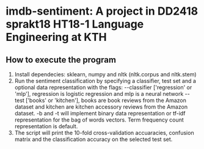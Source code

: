 # imdb-sentiment: A project in DD2418 sprakt18 HT18-1 Language Engineering at KTH
## How to execute the program
1. Install dependecies: sklearn, numpy and nltk (nltk.corpus and nltk.stem)
2. Run the sentiment classification by specifying a classifier, test set and a optional data representation with the flags:
  --classifier ['regression' or 'mlp'], regression is logistic regression and mlp is a neural network
  --test ['books' or 'kitchen'], books are book reviews from the Amazon dataset and kitchen are kitchen accessory reviews from the Amazon dataset.
  -b and -t will implement binary data representation or tf-idf representation for the bag of words vectors. Term frequency count representation is default.
3. The script will print the 10-fold cross-validation accuaracies, confusion matrix and the classification accuracy on the selected test set.

